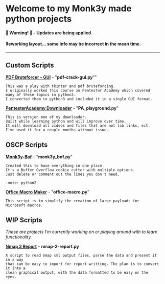 # Welcome to my Monk3y made python projects

#### 🚨 Warning! 🚨 - Updates are being applied.
#### Reworking layout... some info may be incorrect in the mean time.

---

## Custom Scripts

**[PDF Bruteforcer - GUI](https://github.com/privacymonk3y/python-projects/tree/main/GUI-pdf-bruteforce)** - "**pdf-crack-gui.py**""

```plaintext
This was a play with tkinter and pdf bruteforcing.
I originally worked this course on Pentester Academy which covered many of these topics in python2.
I converted them to python3 and included it in a single GUI format.
```

**[PentesterAcademy Downloader](https://github.com/privacymonk3y/python-projects/tree/main/Pentester_Academy_Downloader)** - "**PA_playground.py**"
```plaintext
This is version one of my downloader.
Built while learning python and will improve over time.
It will download all videos and files that are not lab links, ect.
I've used it for a couple months without issue.
```

## OSCP Scripts

**[Monk3y-Bof](https://github.com/privacymonk3y/python-projects/tree/main/OSCP/monk3y_bof)** - "**monk3y_bof.py**"

```plaintext
Created this to have everything in one place.
It's a Buffer Overflow cookie cutter with multiple options.
Just delete or comment out the lines you don't need.

-note: python2
```

**[Office Macro Maker](https://github.com/privacymonk3y/python-projects/tree/main/OSCP/Office-Macro-Maker)** - "**office-macro.py**"

```plaintext
This script is to simplify the creation of large payloads for Microsoft macros.
```

## WIP Scripts

*These are projects I'm currently working on or playing around with to learn functionality.*

**[Nmap 2 Report](https://github.com/privacymonk3y/python-projects/tree/main/WIP/Nmap-2-Reports)** - **nmap-2-report.py**

```plaintext
A script to read nmap xml output files, parse the data and present it in a way
that can be easy to import for report writting. The plan is to convert it into a
clean graphical output, with the data formatted to be easy on the eyes.
```

